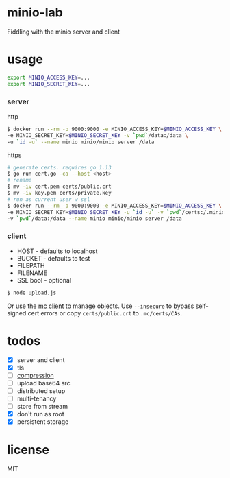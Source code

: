# minio-lab
Fiddling with the minio server and client

# usage

```bash
export MINIO_ACCESS_KEY=...
export MINIO_SECRET_KEY=...
```

### server

http
```bash
$ docker run --rm -p 9000:9000 -e MINIO_ACCESS_KEY=$MINIO_ACCESS_KEY \
-e MINIO_SECRET_KEY=$MINIO_SECRET_KEY -v `pwd`/data:/data \
-u `id -u` --name minio minio/minio server /data
```

https
```bash
# generate certs. requires go 1.13
$ go run cert.go -ca --host <host>
# rename
$ mv -iv cert.pem certs/public.crt
$ mv -iv key.pem certs/private.key
# run as current user w ssl
$ docker run --rm -p 9000:9000 -e MINIO_ACCESS_KEY=$MINIO_ACCESS_KEY \
-e MINIO_SECRET_KEY=$MINIO_SECRET_KEY -u `id -u` -v `pwd`/certs:/.minio/certs:ro \
-v `pwd`/data:/data --name minio minio/minio server /data
```

### client
- HOST - defaults to localhost
- BUCKET - defaults to test
- FILEPATH
- FILENAME
- SSL bool - optional

```bash
$ node upload.js
```

Or use the [mc client](https://docs.min.io/docs/minio-client-complete-guide.html) to manage objects. Use `--insecure` to bypass self-signed cert errors or copy `certs/public.crt` to `.mc/certs/CAs`.

# todos
- [x] server and client
- [x] tls
- [ ] [compression](https://docs.min.io/docs/minio-compression-guide.html)
- [ ] upload base64 src
- [ ] distributed setup
- [ ] multi-tenancy
- [ ] store from stream
- [x] don't run as root
- [x] persistent storage

# license
MIT
